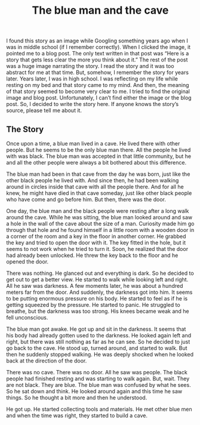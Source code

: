 ﻿---
layout: post
title: "The blue man and the cave"
---

I found this story as an image while Googling something years ago when I was in middle school (if I remember correctly). When I clicked the image, it pointed me to a blog post. The only text written in that post was “Here is a story that gets less clear the more you think about it.” The rest of the post was a huge image narrating the story. I read the story and it was too abstract for me at that time. But, somehow, I remember the story for years later. Years later, I was in high school. I was reflecting on my life while resting on my bed and that story came to my mind. And then, the meaning of that story seemed to become very clear to me. I tried to find the original image and blog post. Unfortunately, I can’t find either the image or the blog post. So, I decided to write the story here. If anyone knows the story’s source, please tell me about it.

## The Story

Once upon a time, a blue man lived in a cave. He lived there with other people. But he seems to be the only blue man there. All the people he lived with was black. The blue man was accepted in that little community, but he and all the other people were always a bit bothered about this difference.

The blue man had been in that cave from the day he was born, just like the other black people he lived with. And since then, he had been walking around in circles inside that cave with all the people there. And for all he knew, he might have died in that cave someday, just like other black people who have come and go before him. But then, there was the door.

One day, the blue man and the black people were resting after a long walk around the cave. While he was sitting, the blue man looked around and saw a hole in the wall of the cave about the size of a man. Curiosity made him go through that hole and he found himself in a little room with a wooden door in a corner of the room and a key in the floor in another corner. He grabbed the key and tried to open the door with it. The key fitted in the hole, but it seems to not work when he tried to turn it. Soon, he realized that the door had already been unlocked. He threw the key back to the floor and he opened the door.

There was nothing. He glanced out and everything is dark. So he decided to get out to get a better view. He started to walk while looking left and right. All he saw was darkness. A few moments later, he was about a hundred meters far from the door. And suddenly, the darkness got into him. It seems to be putting enormous pressure on his body. He started to feel as if he is getting squeezed by the pressure. He started to panic. He struggled to breathe, but the darkness was too strong. His knees became weak and he fell unconscious.

The blue man got awake. He got up and sit in the darkness. It seems that his body had already gotten used to the darkness. He looked again left and right, but there was still nothing as far as he can see. So he decided to just go back to the cave. He stood up, turned around, and started to walk. But then he suddenly stopped walking. He was deeply shocked when he looked back at the direction of the door.

There was no cave. There was no door. All he saw was people. The black people had finished resting and was starting to walk again. But, wait. They are not black. They are blue. The blue man was confused by what he sees. So he sat down and think. He looked around again and this time he saw things. So he thought a bit more and then he understood.

He got up. He started collecting tools and materials. He met other blue men and when the time was right, they started to build a cave.